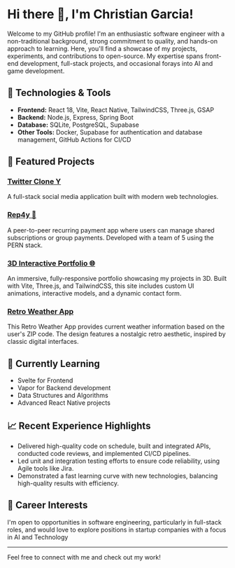 # Hi there 👋, I'm Christian Garcia!

Welcome to my GitHub profile! I'm an enthusiastic software engineer with a non-traditional background, strong commitment to quality, and hands-on approach to learning. Here, you'll find a showcase of my projects, experiments, and contributions to open-source. My expertise spans front-end development, full-stack projects, and occasional forays into AI and game development.

## 🔧 Technologies & Tools

- **Frontend:** React 18, Vite, React Native, TailwindCSS, Three.js, GSAP
- **Backend:** Node.js, Express, Spring Boot
- **Database:** SQLite, PostgreSQL, Supabase
- **Other Tools:** Docker, Supabase for authentication and database management, GitHub Actions for CI/CD

## 📂 Featured Projects

### [Twitter Clone Y](https://github.com/cjgarcia12/twitterClone)
A full-stack social media application built with modern web technologies.

### [Rep4y 💸](https://github.com/cjgarcia12/rep4y)
A peer-to-peer recurring payment app where users can manage shared subscriptions or group payments. Developed with a team of 5 using the PERN stack.

### [3D Interactive Portfolio 🌐](https://github.com/cjgarcia12/threejs_portfolio)
An immersive, fully-responsive portfolio showcasing my projects in 3D. Built with Vite, Three.js, and TailwindCSS, this site includes custom UI animations, interactive models, and a dynamic contact form.

### [Retro Weather App](https://github.com/cjgarcia12/weather-app)
This Retro Weather App provides current weather information based on the user's ZIP code. The design features a nostalgic retro aesthetic, inspired by classic digital interfaces.

## 🌱 Currently Learning
- Svelte for Frontend 
- Vapor for Backend development
- Data Structures and Algorithms
- Advanced React Native projects

## 📈 Recent Experience Highlights
- Delivered high-quality code on schedule, built and integrated APIs, conducted code reviews, and implemented CI/CD pipelines.
- Led unit and integration testing efforts to ensure code reliability, using Agile tools like Jira.
- Demonstrated a fast learning curve with new technologies, balancing high-quality results with efficiency.

## 👔 Career Interests
I'm open to opportunities in software engineering, particularly in full-stack roles, and would love to explore positions in startup companies with a focus in AI and Technology

---

Feel free to connect with me and check out my work!
